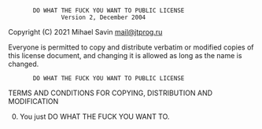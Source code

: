            DO WHAT THE FUCK YOU WANT TO PUBLIC LICENSE
                   Version 2, December 2004

Copyright (C) 2021 Mihael Savin <mail@jtprog.ru>

Everyone is permitted to copy and distribute verbatim or modified
copies of this license document, and changing it is allowed as long
as the name is changed.

           DO WHAT THE FUCK YOU WANT TO PUBLIC LICENSE
  TERMS AND CONDITIONS FOR COPYING, DISTRIBUTION AND MODIFICATION

 0. You just DO WHAT THE FUCK YOU WANT TO.
